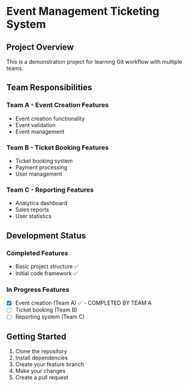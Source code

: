 # Event Management Ticketing System

## Project Overview
This is a demonstration project for learning Git workflow with multiple teams.

## Team Responsibilities

### Team A - Event Creation Features
- Event creation functionality
- Event validation
- Event management

### Team B - Ticket Booking Features  
- Ticket booking system
- Payment processing
- User management

### Team C - Reporting Features
- Analytics dashboard
- Sales reports
- User statistics

## Development Status

### Completed Features
- Basic project structure ✅
- Initial code framework ✅

### In Progress Features

- [x] Event creation (Team A) ✅ - COMPLETED BY TEAM A
- [ ] Ticket booking (Team B)  
- [ ] Reporting system (Team C)

## Getting Started

1. Clone the repository
2. Install dependencies
3. Create your feature branch
4. Make your changes
5. Create a pull request